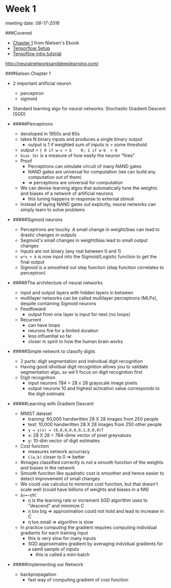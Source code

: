 # Week 1
meeting date: *08-17-2016*

###Covered
- [Chapter 1](http://neuralnetworksanddeeplearning.com/chap1.html) from Nielsen's Ebook
- [Tensorflow Setup](https://www.tensorflow.org/versions/r0.9/get_started/os_setup.html)
- [Tensoflow intro tutorial](https://www.tensorflow.org/versions/r0.9/tutorials/mnist/beginners/index.html)


http://neuralnetworksanddeeplearning.com/

###Nielsen Chapter 1
  - 2 important artificial neuron
    - perceptron
    - sigmoid
  - Standard learning algo for neural networks:  Stochastic Gradient Descent (SGD)
  - #####Perceptrons
    - developed in 1950s and 60s
    - takes N binary inputs and produces a single binary output
      - output is 1 if weighted sum of inputs is > some threshold
    - output = `{ 0 if w⋅x + b    0; 1 if w⋅b  > 0`
    - `bias (b)` is a measure of how easily the neuron "fires"
    - Proof
      - Perceptrons can simulate circuit of many NAND gates
      - NAND gates are universal for computation (we can build any computation out of them)
      - => perceptions are universial for computation
    - We can devise learning algos that automatically tune the weights and biases of a network of artificial neurons
      - this tuning happens in response to external stimuli
    - Instead of laying NAND gates out explicitly, neural networks can simply learn to solve problems

  - #####Sigmoid neurons
  	- Perceptrons are touchy. A small change in weight/bias can lead to drastic changes in outputs
  	- Segmoid's small changes in weight/bias lead to small output changes
  	- Inputs are not binary (any real between 0 and 1)
  	- `w*x + b` is now input into the Sigmoid/Logistic function to get the final output
  	- Sigmoid is a smoothed out step function (step function correlates to perceptron)
  
  - #####The architecture of neural networks
  	- input and output layers with hidden layers in between
  	- multilayer networks can be called multilayer perceptrons (MLPs), despite containing Sigmoid neurons
  	- Feedfoward
    	- output from one layer is input for next (no loops)
  	- Recurrent
    	- can have loops
    	- neurons fire for a limited duration
    	- less influential so far
    	- closer in spirit to how the human brain works
  
  - #####Simple network to classify digits
  	- 2 parts: digit segmentation and individual digit recognition
  	- Having good idividual digit recognition allows you to validate segmentation algo, so we'll focus on digit recogintion first
  	- Digit recognition
    	- input neurons 784 = 28 x 28 grayscale image pixels
    	- output neurons 10 and highest activation value corresponds to the digit estimate
  
  - #####Learning with Gradient Descent
  	- MNIST dataset
    	- training: 60,000 handwritten 28 X 28 images from 250 people
    	- test: 10,000 handwritten 28 X 28 images from 250 other people
    	- `y = y(x) = (0,0,0,0,0,0,1,0,0,0)T`
      	- x: 28 X 28 = 784-dime vector of pixel greyvalues
      	- y: 10-dim vector of digit estimates
  	- Cost function
    	- measures network accurracy
    	- `C(w,b)` closer to 0 => better
  	- \#images classified correctly is not a smooth function of the weights and biases in the network
  	- Smooth funciton like quadratic cost is smoother and hence easier to detect improvement of small changes
  	- We could use calculus to minimize cost function, but that doesn't scale well (could have billions of weights and biases in a NN)
  	- `Δv=−η∇C`
    	- η is the learning rate or increment SGD algorithm uses to "descend" and minimize C
    	- η too big => approximation could not hold and lead to increase in C
    	- η too small => algorithm is slow
  	- In practice computing the gradient requires computing individual gradients for each training input
    	- this is very slow for many inputs
    	- SGD approximates gradient by averaging indvidual gradients for a samll sample of inputs
      		- this is called a mini-batch

  - #####Implementing our Network
  	- backpropagation
    	- fast way of computing gradient of cost function